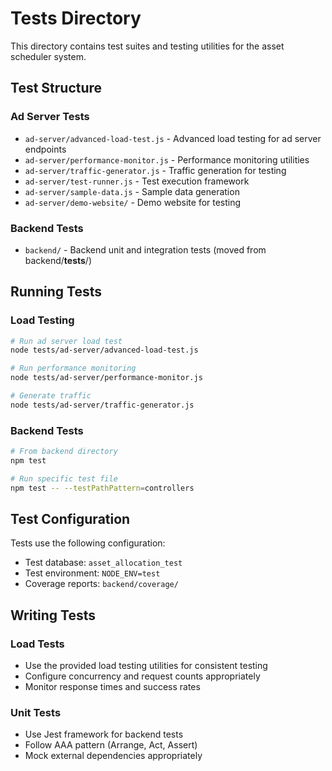 # Tests Directory

This directory contains test suites and testing utilities for the asset scheduler system.

## Test Structure

### Ad Server Tests
- `ad-server/advanced-load-test.js` - Advanced load testing for ad server endpoints
- `ad-server/performance-monitor.js` - Performance monitoring utilities
- `ad-server/traffic-generator.js` - Traffic generation for testing
- `ad-server/test-runner.js` - Test execution framework
- `ad-server/sample-data.js` - Sample data generation
- `ad-server/demo-website/` - Demo website for testing

### Backend Tests
- `backend/` - Backend unit and integration tests (moved from backend/__tests__/)

## Running Tests

### Load Testing
```bash
# Run ad server load test
node tests/ad-server/advanced-load-test.js

# Run performance monitoring
node tests/ad-server/performance-monitor.js

# Generate traffic
node tests/ad-server/traffic-generator.js
```

### Backend Tests
```bash
# From backend directory
npm test

# Run specific test file
npm test -- --testPathPattern=controllers
```

## Test Configuration

Tests use the following configuration:
- Test database: `asset_allocation_test`
- Test environment: `NODE_ENV=test`
- Coverage reports: `backend/coverage/`

## Writing Tests

### Load Tests
- Use the provided load testing utilities for consistent testing
- Configure concurrency and request counts appropriately
- Monitor response times and success rates

### Unit Tests
- Use Jest framework for backend tests
- Follow AAA pattern (Arrange, Act, Assert)
- Mock external dependencies appropriately 